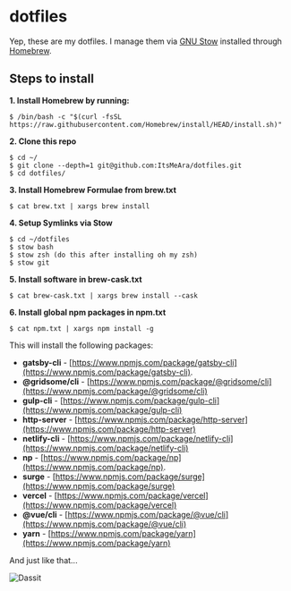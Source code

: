 # dotfiles
Yep, these are my dotfiles. I manage them via [GNU Stow](https://www.gnu.org/software/stow/) installed through [Homebrew](http://brew.sh/).



## Steps to install

**1. Install Homebrew by running:**  
```
$ /bin/bash -c "$(curl -fsSL https://raw.githubusercontent.com/Homebrew/install/HEAD/install.sh)"
```


**2. Clone this repo**  
```
$ cd ~/
$ git clone --depth=1 git@github.com:ItsMeAra/dotfiles.git
$ cd dotfiles/
```


**3. Install Homebrew Formulae from brew.txt**  
```
$ cat brew.txt | xargs brew install
```


**4. Setup Symlinks via Stow**  
```
$ cd ~/dotfiles
$ stow bash
$ stow zsh (do this after installing oh my zsh)
$ stow git
```


**5. Install software in brew-cask.txt**  
```
$ cat brew-cask.txt | xargs brew install --cask
```


**6. Install global npm packages in npm.txt**  
```
$ cat npm.txt | xargs npm install -g
```

This will install the following packages:

- **gatsby-cli** - [https://www.npmjs.com/package/gatsby-cli](https://www.npmjs.com/package/gatsby-cli). 
- **@gridsome/cli** - [https://www.npmjs.com/package/@gridsome/cli](https://www.npmjs.com/package/@gridsome/cli)
- **gulp-cli** - [https://www.npmjs.com/package/gulp-cli](https://www.npmjs.com/package/gulp-cli)
- **http-server** - [https://www.npmjs.com/package/http-server](https://www.npmjs.com/package/http-server)
- **netlify-cli** - [https://www.npmjs.com/package/netlify-cli](https://www.npmjs.com/package/netlify-cli)
- **np** - [https://www.npmjs.com/package/np](https://www.npmjs.com/package/np).  
- **surge** - [https://www.npmjs.com/package/surge](https://www.npmjs.com/package/surge)
- **vercel** - [https://www.npmjs.com/package/vercel](https://www.npmjs.com/package/vercel)
- **@vue/cli** - [https://www.npmjs.com/package/@vue/cli](https://www.npmjs.com/package/@vue/cli)
- **yarn** - [https://www.npmjs.com/package/yarn](https://www.npmjs.com/package/yarn)




And just like that...  

![Dassit](https://media.giphy.com/media/l0IyczK2hyezd4Avu/giphy.gif)
